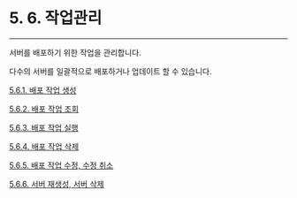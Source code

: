 # 5. 6. 작업관리

---

서버를 배포하기 위한 작업을 관리합니다.

다수의 서버를 일괄적으로 배포하거나 업데이트 할 수 있습니다.

[5.6.1. 배포 작업 생성](/applicationmap/job/create.md)

[5.6.2. 배포 작업 조회](/applicationmap/job/fetch.md)

[5.6.3. 배포 작업 실행](/applicationmap/job/run.md)

[5.6.4. 배포 작업 삭제](/applicationmap/job/remove.md)

[5.6.5. 배포 작업 수정, 수정 취소](/applicationmap/job/etc.md)

[5.6.6. 서버 재생성, 서버 삭제](/applicationmap/job/etc2.md)



